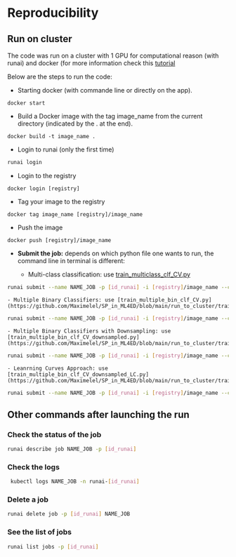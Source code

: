 # Reproducibility

## Run on cluster

The code was run on a cluster with 1 GPU for computational reason (with runai) and docker (for more information check this [tutorial](https://github.com/epfl-ml4ed/runai-tutorial)

Below are the steps to run the code:
- Starting docker (with commande line or directly on the app).
```Docker
docker start
```
- Build a Docker image with the tag image_name from the current directory (indicated by the . at the end).
```Docker
docker build -t image_name .
```
- Login to runai (only the first time)
```bash
runai login 
```
- Login to the registry
```Docker
docker login [registry]
```
- Tag your image to the registry
```Docker
docker tag image_name [registry]/image_name
```
- Push the image
```Docker
docker push [registry]/image_name
```

- **Submit the job:** depends on which python file one wants to run, the command line in terminal is different:

    - Multi-class classification: use [train_multiclass_clf_CV.py](https://github.com/Maximelel/SP_in_ML4ED/blob/main/run_to_cluster/train_multiclass_clf_CV.py)

```bash
runai submit --name NAME_JOB -p [id_runai] -i [registry]/image_name --cpu-limit 1 --gpu 1 -- python train_multiclass_clf_CV.py --batch_size 8 --epochs 10 --n_splits 5
```
    - Multiple Binary Classifiers: use [train_multiple_bin_clf_CV.py](https://github.com/Maximelel/SP_in_ML4ED/blob/main/run_to_cluster/train_multiple_bin_clf_CV.py)
```bash
runai submit --name NAME_JOB -p [id_runai] -i [registry]/image_name --cpu-limit 1 --gpu 1 -- python train_multiple_bin_clf_CV.py --batch_size 8 --epochs 10 --epochs_eval 3 --n_splits 5 --topN 7
```
    - Multiple Binary Classifiers with Downsampling: use [train_multiple_bin_clf_CV_downsampled.py](https://github.com/Maximelel/SP_in_ML4ED/blob/main/run_to_cluster/train_multiple_bin_clf_CV_downsampled.py)
    
```bash
runai submit --name NAME_JOB -p [id_runai] -i [registry]/image_name --cpu-limit 1 --gpu 1 -- python train_multiple_bin_clf_CV_downsampled.py --batch_size 8 --epochs 5 --epochs_eval 3 --n_splits 5 --topN 7 --cut_downsampling_train 600 --cut_downsampling_test 200
```
    - Leanrning Curves Approach: use [train_multiple_bin_clf_CV_downsampled_LC.py](https://github.com/Maximelel/SP_in_ML4ED/blob/main/run_to_cluster/train_multiple_bin_clf_CV_downsampled_LC.py)
    
```bash
runai submit --name NAME_JOB -p [id_runai] -i [registry]/image_name --cpu-limit 1 --gpu 1 -- python train_multiple_bin_clf_CV_downsampled_LC.py --batch_size 8 --epochs 2 --N_shuffle_total 5 --topN 7 --cut_downsampling 600
```

## Other commands after launching the run

### Check the status of the job
```bash
runai describe job NAME_JOB -p [id_runai]
```
### Check the logs
```bash
 kubectl logs NAME_JOB -n runai-[id_runai]
```
### Delete a job
```bash
runai delete job -p [id_runai] NAME_JOB
```
### See the list of jobs
```bash
runai list jobs -p [id_runai]
```

